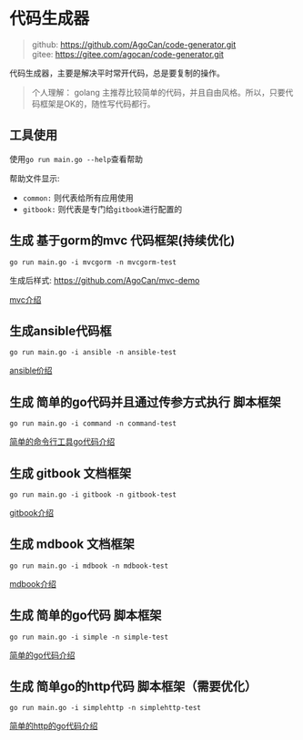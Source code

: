 
# 代码生成器

> github: https://github.com/AgoCan/code-generator.git  
> gitee: https://gitee.com/agocan/code-generator.git  

代码生成器，主要是解决平时常开代码，总是要复制的操作。

> 个人理解： golang 主推荐比较简单的代码，并且自由风格。所以，只要代码框架是OK的，随性写代码都行。

## 工具使用

使用`go run main.go --help`查看帮助

帮助文件显示:

- `common:` 则代表给所有应用使用
- `gitbook:` 则代表是专门给`gitbook`进行配置的

## 生成 基于gorm的mvc 代码框架(持续优化)

```
go run main.go -i mvcgorm -n mvcgorm-test
```

生成后样式: https://github.com/AgoCan/mvc-demo

[mvc介绍](./docs/mvc.md)

## 生成ansible代码框

```
go run main.go -i ansible -n ansible-test
```

[ansible价绍](./docs/ansible.md)

## 生成 简单的go代码并且通过传参方式执行 脚本框架

```
go run main.go -i command -n command-test
```

[简单的命令行工具go代码介绍](./docs/command.md)

## 生成 gitbook 文档框架

```
go run main.go -i gitbook -n gitbook-test
```

[gitbook介绍](./docs/gitbook.md)

## 生成 mdbook 文档框架

```
go run main.go -i mdbook -n mdbook-test
```

[mdbook介绍](./docs/mdbook.md)

## 生成 简单的go代码 脚本框架

```
go run main.go -i simple -n simple-test
```

[简单的go代码介绍](./docs/simple.md)

## 生成 简单go的http代码 脚本框架（需要优化）

```
go run main.go -i simplehttp -n simplehttp-test
```

[简单的http的go代码介绍](./docs/http.md)
